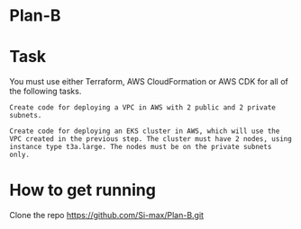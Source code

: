# Plan-B

# Task
You must use either Terraform, AWS CloudFormation or AWS CDK for all of the following tasks.

    Create code for deploying a VPC in AWS with 2 public and 2 private subnets.

    Create code for deploying an EKS cluster in AWS, which will use the VPC created in the previous step. The cluster must have 2 nodes, using instance type t3a.large. The nodes must be on the private subnets only.

# How to get running
Clone the repo
https://github.com/Si-max/Plan-B.git

